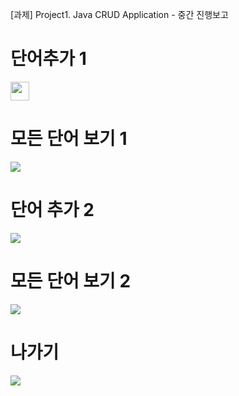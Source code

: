 [과제] Project1. Java CRUD Application - 중간 진행보고

# 단어추가 1
<img width = 30 src="C:\Users\sweee\Desktop\ㅅㅍ1.png">

# 모든 단어 보기 1
<img src="https://github.com/eunsaemsaem/PP_WordMaster/assets/142576710/208d324c-a6e7-4d6f-a732-b87bf3a28114">

# 단어 추가 2
<img src="https://github.com/eunsaemsaem/PP_WordMaster/assets/142576710/1211f9d7-cc3b-407d-995d-60ccb63ad551">

# 모든 단어 보기 2
<img src="https://github.com/eunsaemsaem/PP_WordMaster/assets/142576710/d3361516-7037-403e-a846-fd463a7058d9">

# 나가기
<img src="https://github.com/eunsaemsaem/PP_WordMaster/assets/142576710/0276b7df-1f55-43e1-b546-b5b922066643">
